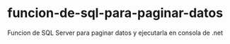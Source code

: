 # funcion-de-sql-para-paginar-datos
Funcion de SQL Server para paginar datos y ejecutarla en consola de .net
